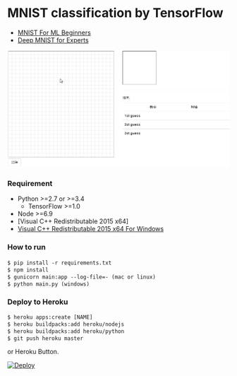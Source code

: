 # MNIST classification by TensorFlow #

- [MNIST For ML Beginners](https://www.tensorflow.org/tutorials/mnist/beginners/)
- [Deep MNIST for Experts](https://www.tensorflow.org/tutorials/mnist/pros/)

![screencast](https://github.com/daassh/tensorflow-mnist/blob/master/demo.gif?raw=true)


### Requirement ###

- Python >=2.7 or >=3.4
  - TensorFlow >=1.0
- Node >=6.9
-  [Visual C++ Redistributable 2015 x64]
- [Visual C++ Redistributable 2015 x64 For Windows](https://www.microsoft.com/en-us/download/confirmation.aspx?id=53587)

### How to run ###

    $ pip install -r requirements.txt
    $ npm install
    $ gunicorn main:app --log-file=- (mac or linux)
    $ python main.py (windows)


### Deploy to Heroku ###

    $ heroku apps:create [NAME]
    $ heroku buildpacks:add heroku/nodejs
    $ heroku buildpacks:add heroku/python
    $ git push heroku master

or Heroku Button.

[![Deploy](https://www.herokucdn.com/deploy/button.svg)](https://heroku.com/deploy)

